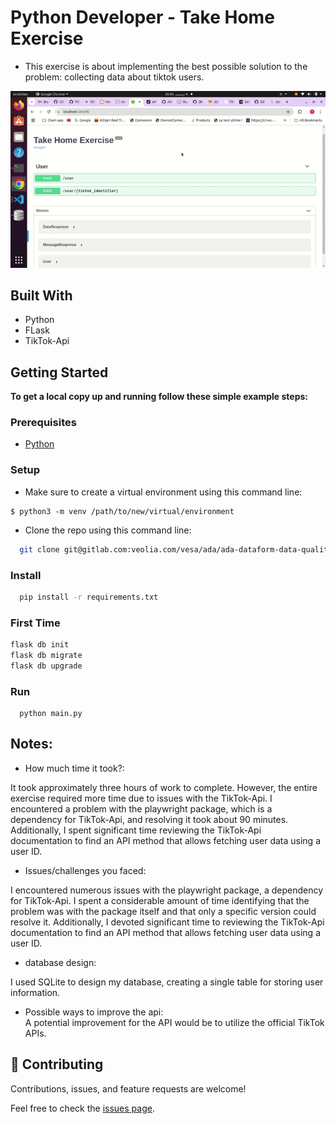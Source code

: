 # Python Developer - Take Home Exercise
- This exercise is about implementing the best possible solution to the problem: collecting data about tiktok users.

<p align="center">
  <img src="./assets/overview.gif">
</p>

## Built With

- Python
- FLask
- TikTok-Api

## Getting Started

**To get a local copy up and running follow these simple example steps:**

### Prerequisites

- [Python](https://www.python.org/)

### Setup

- Make sure to create a virtual environment using this command line:

```
$ python3 -m venv /path/to/new/virtual/environment
```

- Clone the repo using this command line:

``` sh
  git clone git@gitlab.com:veolia.com/vesa/ada/ada-dataform-data-quality.git

```

### Install

```sh
  pip install -r requirements.txt
```

### First Time
```bash
flask db init
flask db migrate
flask db upgrade
```

### Run

```
  python main.py
```

## Notes:

- How much time it took?:  

It took approximately three hours of work to complete. However, the entire exercise required more time due to issues with the TikTok-Api. I encountered a problem with the playwright package, which is a dependency for TikTok-Api, and resolving it took about 90 minutes. Additionally, I spent significant time reviewing the TikTok-Api documentation to find an API method that allows fetching user data using a user ID.

- Issues/challenges you faced:  

I encountered numerous issues with the playwright package, a dependency for TikTok-Api. I spent a considerable amount of time identifying that the problem was with the package itself and that only a specific version could resolve it. Additionally, I devoted significant time to reviewing the TikTok-Api documentation to find an API method that allows fetching user data using a user ID.

- database design: 
 
I used SQLite to design my database, creating a single table for storing user information.  

- Possible ways to improve the api:  
A potential improvement for the API would be to utilize the official TikTok APIs.


## 🤝 Contributing

Contributions, issues, and feature requests are welcome!

Feel free to check the [issues page](../../issues/).

